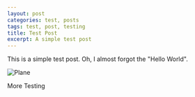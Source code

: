 ```yaml
---
layout: post
categories: test, posts
tags: test, post, testing
title: Test Post
excerpt: A simple test post
---
```



This is a simple test post.
Oh, I almost forgot the "Hello World".

![Plane]({{www.pensandplanes.org}}/assests/images/image.jpeg)

More Testing